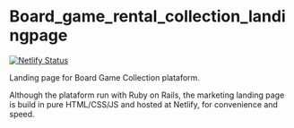 # Board_game_rental_collection_landingpage

[![Netlify Status](https://api.netlify.com/api/v1/badges/99d6e89c-5508-45c0-9128-b3905d603f26/deploy-status)](https://app.netlify.com/sites/ourboardgamecollection/deploys)

Landing page for Board Game Collection plataform.

Although the plataform run with Ruby on Rails, the marketing landing page is build in pure HTML/CSS/JS and hosted at Netlify, for convenience and speed.
